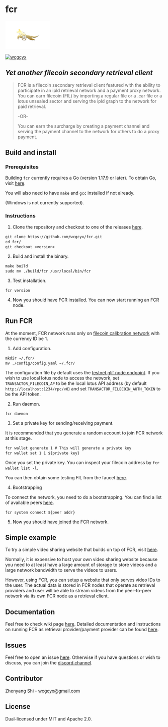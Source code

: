 # fcr

![alt text](logo.png)

[![wcgcyx](https://circleci.com/gh/wcgcyx/fcr.svg?style=shield)](https://app.circleci.com/pipelines/github/wcgcyx/fcr?branch=main&filter=all)

## _Yet another filecoin secondary retrieval client_
> FCR is a filecoin secondary retrieval client featured with the ability to participate in an ipld  retrieval network and a payment proxy network.
> You can earn filecoin (FIL) by importing a regular file or a .car file or a lotus unsealed sector and serving the ipld graph to the network for paid retrieval.
>
> -OR-
>
> You can earn the surcharge by creating a payment channel and serving the payment channel to the network for others to do a proxy payment.

## Build and install
### Prerequisites
Building `fcr` currently requires a Go (version 1.17.9 or later). To obtain Go, visit [here](https://go.dev/doc/install).

You will also need to have `make` and `gcc` installed if not already.

(Windows is not currently supported).
### Instructions
1. Clone the repository and checkout to one of the releases [here](https://github.com/wcgcyx/fcr/releases). 
```
git clone https://github.com/wcgcyx/fcr.git
cd fcr/
git checkout <version>
```
2. Build and install the binary.
```
make build
sudo mv ./build/fcr /usr/local/bin/fcr
```
3. Test installation.
```
fcr version
```
4. Now you should have FCR installed. You can now start running an FCR node.
## Run FCR
At the moment, FCR network runs only on [filecoin calibration network](https://docs.filecoin.io/networks/overview/) with the currency ID be 1.
1. Add configuration.
```
mkdir ~/.fcr/
mv ./config/config.yaml ~/.fcr/
```
The configuration file by default uses the [testnet glif node endpoint](https://lotus.filecoin.io/developers/glif-nodes/#testnet-endpoint). If you wish to use local lotus node to access the network, set `TRANSACTOR_FILECOIN_AP` to be the local lotus API address (by default `http://localhost:1234/rpc/v0`) and set `TRANSACTOR_FILECOIN_AUTH_TOKEN` to be the API token.

2. Run daemon.
```
fcr daemon
```
3. Set a private key for sending/receiving payment.

It is recommended that you generate a random account to join FCR network at this stage.
```
fcr wallet generate 1 # This will generate a private key
fcr wallet set 1 1 ${private key}
```
Once you set the private key. You can inspect your filecoin address by `fcr wallet list -l`.

You can then obtain some testing FIL from the faucet [here](https://faucet.calibration.fildev.network/).

4. Bootstrapping

To connect the network, you need to do a bootstrapping. You can find a list of available peers [here](https://github.com/wcgcyx/fcr/wiki/Bootnodes).
```
fcr system connect ${peer addr}
```
5. Now you should have joined the FCR network.
## Simple example
To try a simple video sharing website that builds on top of FCR, visit [here](https://github.com/wcgcyx/fcr-simple-example). 

Normally, it is expensive to host your own video sharing website because you need to at least have a large amount of storage to store videos and a large network bandwidth to serve the videos to users. 

However, using FCR, you can setup a website that only serves video IDs to the user. The actual data is stored in FCR nodes that operate as retrieval providers and user will be able to stream videos from the peer-to-peer network via its own FCR node as a retrieval client.
## Documentation
Feel free to check wiki page [here](https://github.com/wcgcyx/fcr/wiki). Detailed documentation and instructions on running FCR as retrieval provider/payment provider can be found [here](https://github.com/wcgcyx/fcr/wiki/Operation).
## Issues
Feel free to open an issue [here](https://github.com/wcgcyx/fcr/issues). Otherwise if you have questions or wish to discuss, you can join the [discord channel](https://discord.gg/GgK9eqrNtG).
## Contributor
Zhenyang Shi - wcgcyx@gmail.com
## License
Dual-licensed under MIT and Apache 2.0.